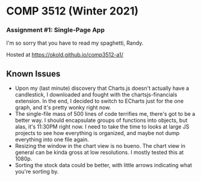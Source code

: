 # COMP 3512 (Winter 2021)
### Assignment #1: Single-Page App

I'm so sorry that you have to read my spaghetti, Randy.

Hosted at https://okold.github.io/comp3512-a1/

## Known Issues

- Upon my (last minute) discovery that Charts.js doesn't actually have a candlestick, I downloaded and fought with the chartsjs-financials extension. In the end, I decided to switch to ECharts just for the one graph, and it's pretty wonky right now.
- The single-file mass of 500 lines of code terrifies me, there's got to be a better way. I should encapsulate groups of functions into objects, but alas, it's 11:30PM right now. I need to take the time to looks at large JS projects to see how everything is organized, and maybe not dump everything into one file again.
- Resizing the window in the chart view is no bueno. The chart view in general can be kinda gross at low resolutions. I mostly tested this at 1080p.
- Sorting the stock data could be better, with little arrows indicating what you're sorting by.
